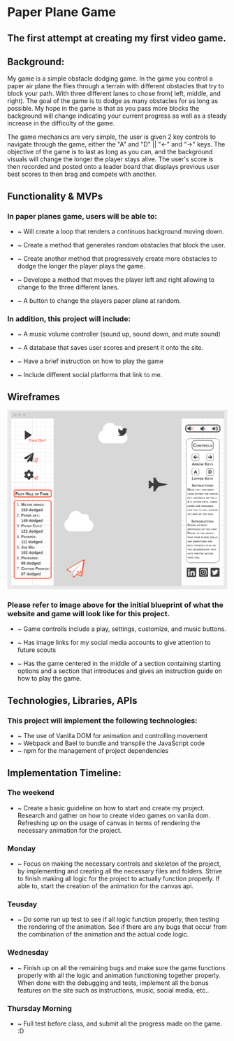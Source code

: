 # Paper Plane Game

## The first attempt at creating my first video game.

## Background:

My game is a simple obstacle dodging game. In the game you control a paper air plane the flies through a terrain with different obstacles that try to block your path. With three different lanes to chose from( left, middle, and right). The goal of the game is to dodge as many obstacles for as long as possible. My hope in the game is that as you pass more blocks the background will change indicating your current progress as well as a steady increase in the difficulty of the game. 

The game mechanics are very simple, the user is given 2 key controls to navigate through the game, either the "A" and "D" || "<-" and "->" keys. The objective of the game is to last as long as you can, and the background visuals will change the longer the player stays alive. The user's score is then recorded and posted onto a leader board that displays previous user best scores to then brag and compete with another.

## Functionality & MVPs
### In paper planes game, users will be able to: 
*  ~ Will create a loop that renders a continuos background moving down.

*  ~ Create a method that generates random obstacles that block the user. 

*  ~ Create another method that progressively create more obstacles to dodge the longer the player plays the game.

*  ~ Develope a method that moves the player left and right allowing to change to the three different lanes.
  
*  ~ A button to change the players paper plane at random. 


### In addition, this project will include:
*  ~ A music volume controller (sound up, sound down, and mute sound)
  
* ~ A database that saves user scores and present it onto the site.
  
*  ~ Have a brief instruction on how to play the game
  
*  ~ Include different social platforms that link to me.
  

## Wireframes
![wireframe image](./images/wireframe.png)
### Please refer to image above for the initial blueprint of what the website and game will look like for this project.

* ~ Game controlls include a play, settings, customize, and music buttons.

* ~ Has image links for my social media accounts to give attention to future scouts

* ~ Has the game centered in the middle of a section containing starting options and a section that introduces and gives an instruction guide on how to play the game.

## Technologies, Libraries, APIs
### This project will implement the following technologies:

* ~ The use of Vanilla DOM for animation and controlling movement
* ~ Webpack and Bael to bundle and transpile the JavaScript code
* ~ npm for the management of project dependencies

## Implementation Timeline:

### The weekend
* ~ Create a basic guideline on how to start and create my project. Research and gather on how to create video games on vanila dom. 
Refreshing up on the usage of canvas in terms of rendering the necessary animation for the project.

### Monday
* ~ Focus on making the necessary controls and skeleton of the project, by implementing and creating all the necessary files and folders.
Strive to finish making all logic for the project to actually function properly. If able to, start the creation of the animation for 
the canvas api.

### Teusday
* ~ Do some run up test to see if all logic function properly, then testing the rendering of the animation. See if there are any bugs that
occur from the combination of the animation and the actual code logic.

### Wednesday
* ~ Finish up on all the remaining bugs and make sure the game functions properly with all the logic and animation functioning together
properly. When done with the debugging and tests, implement all the bonus features on the site such as instructions, music, social media, etc..

### Thursday Morning
* ~ Full test before class, and submit all the progress made on the game. :D
